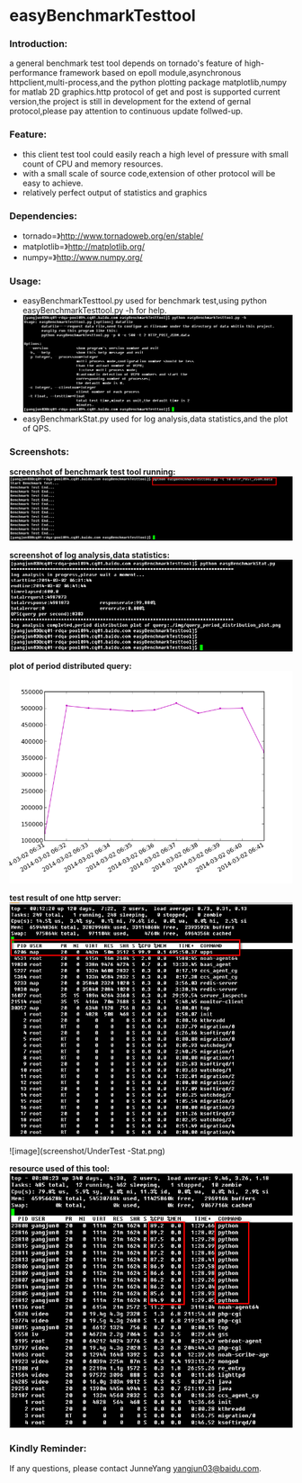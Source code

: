 easyBenchmarkTesttool
=====================

### Introduction:
a general benchmark test tool depends on tornado's feature of high-performance framework based on epoll module,asynchronous httpclient,multi-process,and the python plotting package matplotlib,numpy for matlab 2D graphics.http protocol of get and post is supported current version,the project is still in development for the extend of gernal protocol,please pay attention to continuous update follwed-up.

### Feature:
* this client test tool could easily reach a high level of pressure with small count of CPU and memory resources.
* with a small scale of source code,extension of other protocol will be easy to achieve.
* relatively perfect output of statistics and graphics    
    
### Dependencies:
* tornado=》http://www.tornadoweb.org/en/stable/
* matplotlib=》http://matplotlib.org/
* numpy=》http://www.numpy.org/

### Usage:
* easyBenchmarkTesttool.py used for benchmark test,using python easyBenchmarkTesttool.py -h for help.    
![image](screenshot/helpinfo.png)     
* easyBenchmarkStat.py used for log analysis,data statistics,and the plot of QPS.    

### Screenshots:    
**screenshot of benchmark test tool running:**
![image](screenshot/Benchmark_Start.png)    

**screenshot of log analysis,data statistics:**
![image](screenshot/loganalysis.png)     

**plot of period distributed query:**
![image](screenshot/query_period_distribution_plot.png)  

**test result of one http server:** 
![image](screenshot/UnderTest-PressureToLimit.png)    

![image](screenshot/UnderTest -Stat.png)

**resource used of this tool:**  
![image](screenshot/Benchmark-Testtool-CPU-Memory-Resource.png)

### Kindly Reminder:
If any questions, please contact JunneYang yangjun03@baidu.com.


